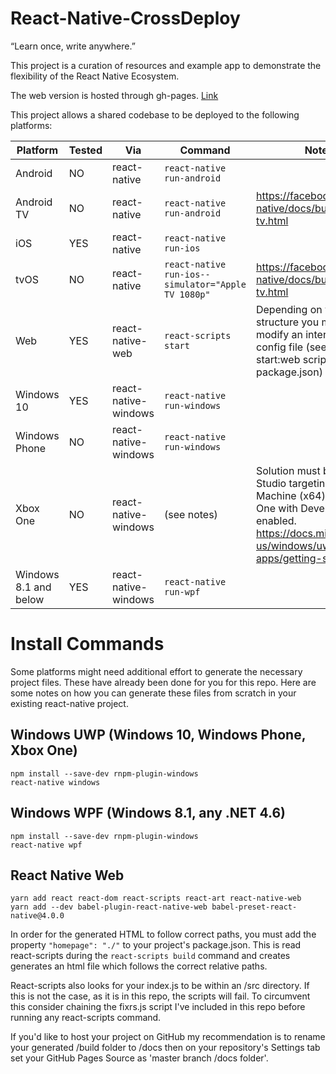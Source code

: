 # React-Native-CrossDeploy

“Learn once, write anywhere.”

This project is a curation of resources and example app to demonstrate the flexibility of the React Native Ecosystem.

The web version is hosted through gh-pages. [Link](http://ethanx94.github.io/React-Native-CrossDeploy)

This project allows a shared codebase to be deployed to the following platforms:

| Platform              | Tested | Via                  | Command                                           | Notes/Links  |
| --------------------- | ------ | -------------------- | ------------------------------------------------- | ------------ |
| Android               | NO     | react-native         | `react-native run-android`                        |
| Android TV            | NO     | react-native         | `react-native run-android`                          |https://facebook.github.io/react-native/docs/building-for-apple-tv.html
| iOS                   | YES    | react-native         | `react-native run-ios`                            |
| tvOS                  | NO     | react-native         | `react-native run-ios--simulator="Apple TV 1080p"`  |https://facebook.github.io/react-native/docs/building-for-apple-tv.html
| Web                   | YES    | react-native-web     | `react-scripts start`                             | Depending on your project structure you may need to modify an internal node_module config file (see fixrs.js and the start:web script in this project's package.json)
| Windows 10            | YES    | react-native-windows | `react-native run-windows`                        |
| Windows Phone         | NO     | react-native-windows | `react-native run-windows`                        |
| Xbox One              | NO     | react-native-windows | (see notes)                                       | Solution must be run from Visual Studio targeting a Remote Machine (x64) which is an Xbox One with Developer Mode enabled.  https://docs.microsoft.com/en-us/windows/uwp/xbox-apps/getting-started
| Windows 8.1 and below | YES    | react-native-windows | `react-native run-wpf`                            |

# Install Commands
Some platforms might need additional effort to generate the necessary project files. These have already been done for you for this repo. Here are some notes on how you can generate these files from scratch in your existing react-native project.
## Windows UWP (Windows 10, Windows Phone, Xbox One)
```
npm install --save-dev rnpm-plugin-windows
react-native windows
```
## Windows WPF (Windows 8.1, any .NET 4.6)
```
npm install --save-dev rnpm-plugin-windows
react-native wpf
```
## React Native Web
```
yarn add react react-dom react-scripts react-art react-native-web
yarn add --dev babel-plugin-react-native-web babel-preset-react-native@4.0.0
```
In order for the generated HTML to follow correct paths, you must add the property `"homepage": "./"` to your project's package.json. This is read react-scripts during the `react-scripts build` command and creates generates an html file which follows the correct relative paths.

React-scripts also looks for your index.js to be within an /src directory. If this is not the case, as it is in this repo, the scripts will fail. To circumvent this consider chaining the fixrs.js script I've included in this repo before running any react-scripts command.

If you'd like to host your project on GitHub my recommendation is to rename your generated /build folder to /docs then on your repository's Settings tab set your GitHub Pages Source as 'master branch /docs folder'.
